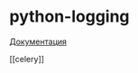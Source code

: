 # python-logging

[Документация](https://docs.python.org/dev/library/logging.html#module-logging)

[[celery]]
